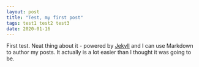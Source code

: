 ```yaml
---
layout: post
title: "Test, my first post"
tags: test1 test2 test3
date: 2020-01-16
---
```


First test. Neat thing about it - powered by [Jekyll](http://jekyllrb.com) and I can use Markdown to author my posts. It actually is a lot easier than I thought it was going to be.
